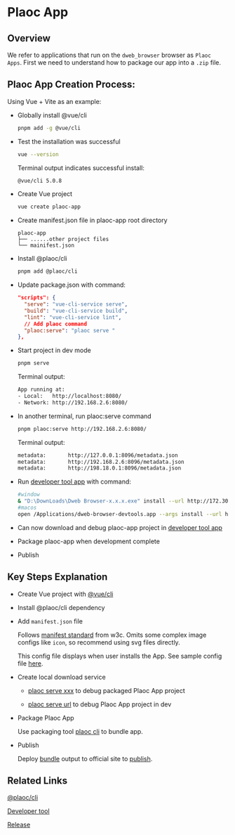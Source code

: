 # Plaoc App

## Overview

We refer to applications that run on the `dweb_browser` browser as `Plaoc Apps`. First we need to understand how to package our app into a `.zip` file.

## Plaoc App Creation Process:

Using Vue + Vite as an example:

- Globally install @vue/cli

  ```bash
  pnpm add -g @vue/cli
  ```

- Test the installation was successful

  ```bash
  vue --version
  ```

  Terminal output indicates successful install:

  ```bash
  @vue/cli 5.0.8
  ```

- Create Vue project

  ```bash
  vue create plaoc-app
  ```

- Create manifest.json file in plaoc-app root directory

  ```
  plaoc-app
  ├── ......other project files
  └── mainifest.json
  ```

- Install @plaoc/cli

  ```bash
  pnpm add @plaoc/cli
  ```

- Update package.json with command:

  ```json
  "scripts": {
    "serve": "vue-cli-service serve",
    "build": "vue-cli-service build",
    "lint": "vue-cli-service lint",
    // Add plaoc command
    "plaoc:serve": "plaoc serve "
  },
  ```

- Start project in dev mode

  ```bash
  pnpm serve
  ```

  Terminal output:

  ```bash
  App running at:
  - Local:   http://localhost:8080/
  - Network: http://192.168.2.6:8080/
  ```

- In another terminal, run plaoc:serve command

  ```bash
  pnpm plaoc:serve http://192.168.2.6:8080/
  ```

  Terminal output:

  ```bash
  metadata:       http://127.0.0.1:8096/metadata.json
  metadata:       http://192.168.2.6:8096/metadata.json
  metadata:       http://198.18.0.1:8096/metadata.json
  ```

- Run [developer tool app](./developer-tool/index.md) with command:

  ```bash
  #window
  & "D:\DownLoads\Dweb Browser-x.x.x.exe" install --url http://172.30.93.43:8096/metadata.json
  #macos
  open /Applications/dweb-browser-devtools.app --args install --url http://127.0.0.1:8096/metadata.json
  ```

- Can now download and debug plaoc-app project in [developer tool app](./developer-tool/index.md)

- Package plaoc-app when development complete

- Publish

## Key Steps Explanation

- Create Vue project with [@vue/cli](https://cli.vuejs.org/guide/)

- Install @plaoc/cli dependency

- Add `manifest.json` file

  Follows [manifest standard](https://developer.mozilla.org/en-US/docs/Web/Manifest) from w3c. Omits some complex image configs like `icon`, so recommend using svg files directly.

  This config file displays when user installs the App. See sample config file [here](./manifest/index.md).

- Create local download service

  - [plaoc serve xxx](./plaoc-cli/serve.md) to debug packaged Plaoc App project

  - [plaoc serve url](./ploac-cli/serve-url.md) to debug Plaoc App project in dev

- Package Plaoc App

  Use packaging tool [plaoc cli](./plaoc-cli/bundle.md) to bundle app.

- Publish

  Deploy [bundle](./plaoc-cli/bundle.md) output to official site to [publish](./release/index.md).

## Related Links

[@plaoc/cli](../plaoc-cli/index.md)

[Developer tool](../developer-tool/index.md)

[Release](../release/index.md)
